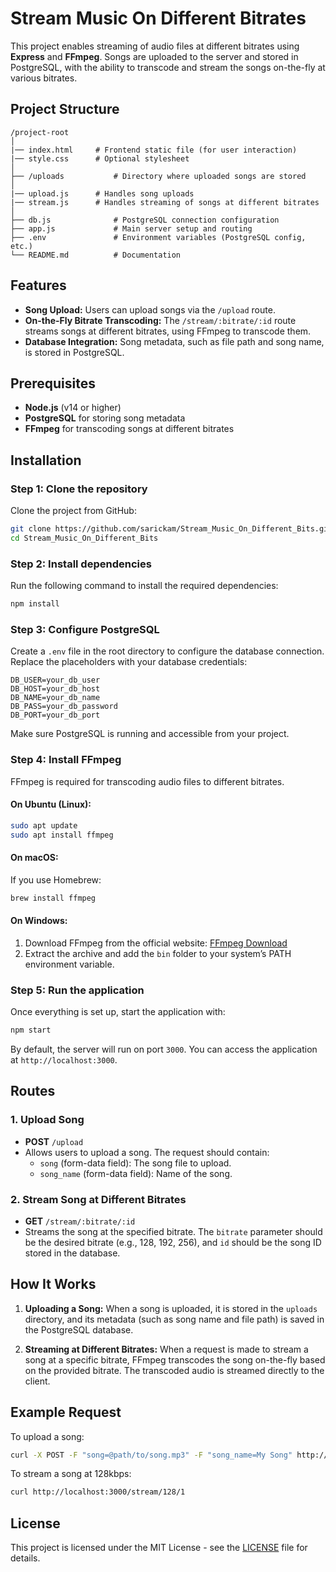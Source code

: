 # Stream Music On Different Bitrates

This project enables streaming of audio files at different bitrates using **Express** and **FFmpeg**. Songs are uploaded to the server and stored in PostgreSQL, with the ability to transcode and stream the songs on-the-fly at various bitrates.

## Project Structure

```
/project-root
│
|── index.html     # Frontend static file (for user interaction)
|── style.css      # Optional stylesheet
│
├── /uploads           # Directory where uploaded songs are stored
│
|── upload.js      # Handles song uploads
|── stream.js      # Handles streaming of songs at different bitrates
│
├── db.js              # PostgreSQL connection configuration
├── app.js             # Main server setup and routing
├── .env               # Environment variables (PostgreSQL config, etc.)
└── README.md          # Documentation
```

## Features

- **Song Upload:** Users can upload songs via the `/upload` route.
- **On-the-Fly Bitrate Transcoding:** The `/stream/:bitrate/:id` route streams songs at different bitrates, using FFmpeg to transcode them.
- **Database Integration:** Song metadata, such as file path and song name, is stored in PostgreSQL.

## Prerequisites

- **Node.js** (v14 or higher)
- **PostgreSQL** for storing song metadata
- **FFmpeg** for transcoding songs at different bitrates

## Installation

### Step 1: Clone the repository

Clone the project from GitHub:

```bash
git clone https://github.com/sarickam/Stream_Music_On_Different_Bits.git
cd Stream_Music_On_Different_Bits
```

### Step 2: Install dependencies

Run the following command to install the required dependencies:

```bash
npm install
```

### Step 3: Configure PostgreSQL

Create a `.env` file in the root directory to configure the database connection. Replace the placeholders with your database credentials:

```
DB_USER=your_db_user
DB_HOST=your_db_host
DB_NAME=your_db_name
DB_PASS=your_db_password
DB_PORT=your_db_port
```

Make sure PostgreSQL is running and accessible from your project.

### Step 4: Install FFmpeg

FFmpeg is required for transcoding audio files to different bitrates.

#### On Ubuntu (Linux):

```bash
sudo apt update
sudo apt install ffmpeg
```

#### On macOS:

If you use Homebrew:

```bash
brew install ffmpeg
```

#### On Windows:

1. Download FFmpeg from the official website: [FFmpeg Download](https://ffmpeg.org/download.html)
2. Extract the archive and add the `bin` folder to your system’s PATH environment variable.

### Step 5: Run the application

Once everything is set up, start the application with:

```bash
npm start
```

By default, the server will run on port `3000`. You can access the application at `http://localhost:3000`.

## Routes

### 1. **Upload Song**

- **POST** `/upload`
- Allows users to upload a song. The request should contain:
  - `song` (form-data field): The song file to upload.
  - `song_name` (form-data field): Name of the song.

### 2. **Stream Song at Different Bitrates**

- **GET** `/stream/:bitrate/:id`
- Streams the song at the specified bitrate. The `bitrate` parameter should be the desired bitrate (e.g., 128, 192, 256), and `id` should be the song ID stored in the database.

## How It Works

1. **Uploading a Song:**
   When a song is uploaded, it is stored in the `uploads` directory, and its metadata (such as song name and file path) is saved in the PostgreSQL database.

2. **Streaming at Different Bitrates:**
   When a request is made to stream a song at a specific bitrate, FFmpeg transcodes the song on-the-fly based on the provided bitrate. The transcoded audio is streamed directly to the client.

## Example Request

To upload a song:

```bash
curl -X POST -F "song=@path/to/song.mp3" -F "song_name=My Song" http://localhost:3000/upload
```

To stream a song at 128kbps:

```bash
curl http://localhost:3000/stream/128/1
```

## License

This project is licensed under the MIT License - see the [LICENSE](LICENSE) file for details.
